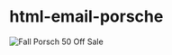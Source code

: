 # html-email-porsche



![Fall Porsch 50 Off Sale](https://user-images.githubusercontent.com/33230300/131966952-01586bcc-5625-426e-864a-233f7cfaf4b9.jpeg)
